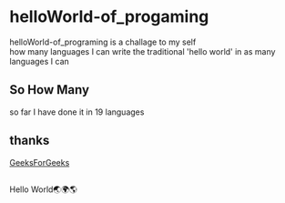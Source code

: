 # helloWorld-of_progaming
helloWorld-of_programing is a challage to my self<br>
how many languages I can write the traditional
'hello world' in as many languages I can
<h2>So How Many</h2>
so far I have done it in 19 languages
<h2>thanks</h2>
<a href="https://www.geeksforgeeks.org/hello-world-in-30-different-languages/?ref=header_outind">GeeksForGeeks</a>
<h2></h2>
<footer>Hello World🌏🌍🌎<footer>